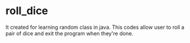 # roll_dice
It created for learning random class in java.
This codes allow user to roll a pair of dice and exit the program when they're done.
